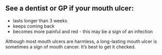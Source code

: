 ## See a dentist or GP if your mouth ulcer:

- lasts longer than 3 weeks
- keeps coming back
- becomes more painful and red - this may be a sign of an infection

Although most mouth ulcers are harmless, a long-lasting mouth ulcer is
sometimes a sign of mouth cancer. It’s best to get it checked.
